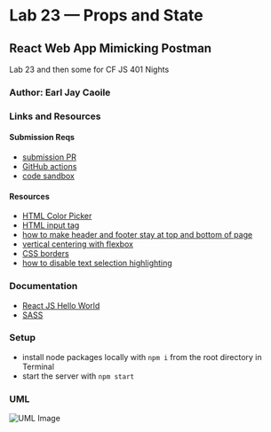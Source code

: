 # Lab 23 — Props and State

## React Web App Mimicking Postman

Lab 23 and then some for CF JS 401 Nights

### Author: Earl Jay Caoile

### Links and Resources

#### Submission Reqs

- [submission PR](https://github.com/earljay-caoile-401-advanced-javascript/react-resty/pull/1)
- [GitHub actions](https://github.com/earljay-caoile-401-advanced-javascript/react-resty/actions)
- [code sandbox](https://codesandbox.io/s/resty-vilrl)

#### Resources

- [HTML Color Picker](https://www.w3schools.com/colors/colors_picker.asp)
- [HTML input tag](https://www.w3schools.com/tags/tag_input.asp)
- [how to make header and footer stay at top and bottom of page](https://stackoverflow.com/questions/643879/css-to-make-html-page-footer-stay-at-bottom-of-the-page-with-a-minimum-height-b)
- [vertical centering with flexbox](https://philipwalton.github.io/solved-by-flexbox/demos/vertical-centering/)
- [CSS borders](https://www.w3schools.com/css/css_border.asp)
- [how to disable text selection highlighting](https://stackoverflow.com/questions/826782/how-to-disable-text-selection-highlighting)

### Documentation

- [React JS Hello World](https://reactjs.org/docs/hello-world.html)
- [SASS](https://sass-lang.com/)

### Setup

- install node packages locally with `npm i` from the root directory in Terminal
- start the server with `npm start`

### UML

![UML Image](lab-22-uml.png "uml diagram")
